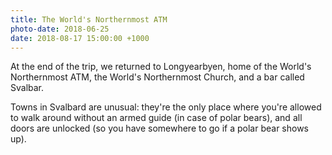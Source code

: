 ```yaml
---
title: The World's Northernmost ATM
photo-date: 2018-06-25
date: 2018-08-17 15:00:00 +1000
---
```

At the end of the trip, we returned to Longyearbyen, home of the World's Northernmost ATM, the World's Northernmost Church, and a bar called Svalbar.

Towns in Svalbard are unusual: they're the only place where you're allowed to walk around without an armed guide (in case of polar bears), and all doors are unlocked (so you have somewhere to go if a polar bear shows up).
